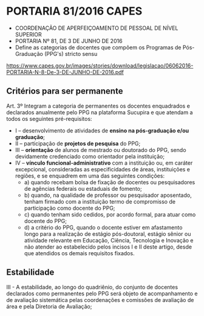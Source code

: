 # PORTARIA 81/2016 CAPES

- COORDENAÇÃO DE APERFEIÇOAMENTO DE PESSOAL DE NÍVEL SUPERIOR
- PORTARIA Nº 81, DE 3 DE JUNHO DE 2016
- Define as categorias de docentes que compõem os Programas de Pós-Graduação
(PPG's) stricto sensu

https://www.capes.gov.br/images/stories/download/legislacao/06062016-PORTARIA-N-8-De-3-DE-JUNHO-DE-2016.pdf

## Critérios para ser permanente


Art. 3º Integram a categoria de permanentes os docentes enquadrados e declarados anualmente pelo PPG na plataforma Sucupira e que atendam a todos os seguintes pré-requisitos:
- I – desenvolvimento de atividades de **ensino na pós-graduação e/ou graduação**;
- II – participação de **projetos de pesquisa** do PPG;
- III – **orientação** de alunos de mestrado ou doutorado do PPG, sendo devidamente
credenciado como orientador pela instituição;
- IV – **vínculo funcional-administrativo** com a instituição ou, em caráter excepcional,
consideradas as especificidades de áreas, instituições e regiões, e se enquadrem em
uma das seguintes condições:
    - a) quando recebam bolsa de fixação de docentes ou pesquisadores de agências federais ou estaduais de fomento;
    - b) quando, na qualidade de professor ou pesquisador aposentado, tenham firmado com a instituição termo de compromisso de
participação como docente do PPG;
    - c) quando tenham sido cedidos, por acordo formal, para atuar
como docente do PPG;
    - d) a critério do PPG, quando o docente estiver em afastamento longo para a realização de estágio pós-doutoral, estágio sênior ou atividade relevante em Educação, Ciência, Tecnologia e Inovação e não atender ao estabelecido pelos incisos I e II deste artigo,
desde que atendidos os demais requisitos fixados.

## Estabilidade


III - A estabilidade, ao longo do quadriênio, do conjunto de docentes declarados como permanentes pelo PPG será objeto de
acompanhamento e de avaliação sistemática pelas coordenações e comissões de avaliação de área e pela Diretoria de Avaliação;
